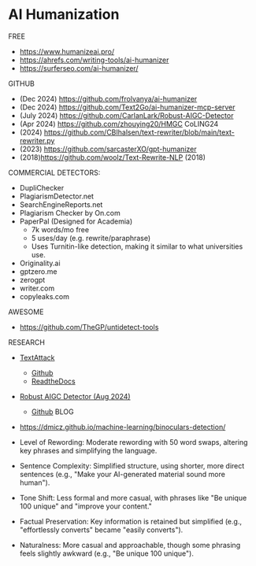 # AI Humanization

FREE
* https://www.humanizeai.pro/
* https://ahrefs.com/writing-tools/ai-humanizer
* https://surferseo.com/ai-humanizer/

GITHUB
* (Dec 2024) https://github.com/frolvanya/ai-humanizer
* (Dec 2024) https://github.com/Text2Go/ai-humanizer-mcp-server 
* (July 2024) https://github.com/CarlanLark/Robust-AIGC-Detector
* (Apr 2024) https://github.com/zhouying20/HMGC CoLING24
* (2024) https://github.com/CBIhalsen/text-rewriter/blob/main/text-rewriter.py 
* (2023) https://github.com/sarcasterXO/gpt-humanizer
* (2018)https://github.com/woolz/Text-Rewrite-NLP (2018)

COMMERCIAL DETECTORS:
* DupliChecker
* PlagiarismDetector.net
* SearchEngineReports.net
* Plagiarism Checker by On.com
* PaperPal (Designed for Academia) 
  * 7k words/mo free
  * 5 uses/day (e.g. rewrite/paraphrase)
  * Uses Turnitin-like detection, making it similar to what universities use.
* Originality.ai
* gptzero.me
* zerogpt
* writer.com 
* copyleaks.com

AWESOME
* https://github.com/TheGP/untidetect-tools 

RESEARCH

* [TextAttack](https://arxiv.org/pdf/2005.05909)
  * [Github](https://github.com/QData/TextAttack)
  * [ReadtheDocs](https://textattack.readthedocs.io/en/latest/0_get_started/basic-Intro.html#what-is-textattack)
* [Robust AIGC Detector (Aug 2024)](https://aclanthology.org/2024.acl-long.327.pdf)
  * [Github](https://github.com/CarlanLark/Robust-AIGC-Detector)
BLOG
* https://dmicz.github.io/machine-learning/binoculars-detection/


* Level of Rewording: Moderate rewording with 50 word swaps, altering key phrases and simplifying the language.

* Sentence Complexity: Simplified structure, using shorter, more direct sentences (e.g., "Make your AI-generated material sound more human").

* Tone Shift: Less formal and more casual, with phrases like "Be unique 100 unique" and "improve your content."

* Factual Preservation: Key information is retained but simplified (e.g., "effortlessly converts" became "easily converts").

* Naturalness: More casual and approachable, though some phrasing feels slightly awkward (e.g., "Be unique 100 unique").
